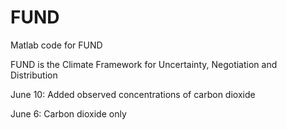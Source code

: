 FUND
====

Matlab code for FUND

FUND is the Climate Framework for Uncertainty, Negotiation and Distribution

June 10: Added observed concentrations of carbon dioxide

June 6: Carbon dioxide only
